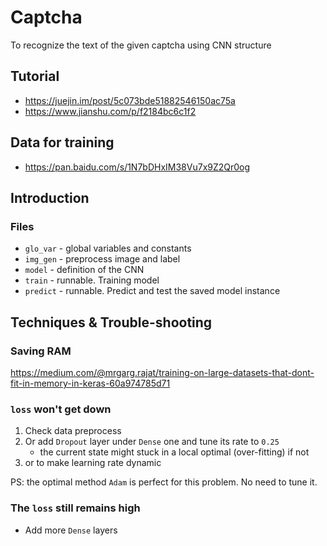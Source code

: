 # Captcha

To recognize the text of the given captcha using CNN structure

## Tutorial

- <https://juejin.im/post/5c073bde51882546150ac75a>
- <https://www.jianshu.com/p/f2184bc6c1f2>

## Data for training

- <https://pan.baidu.com/s/1N7bDHxIM38Vu7x9Z2Qr0og>

## Introduction

### Files

- `glo_var` - global variables and constants
- `img_gen` - preprocess image and label
- `model` - definition of the CNN
- `train` - runnable. Training model
- `predict` - runnable. Predict and test the saved model instance

## Techniques & Trouble-shooting

### Saving RAM

<https://medium.com/@mrgarg.rajat/training-on-large-datasets-that-dont-fit-in-memory-in-keras-60a974785d71>

### `loss` won't get down

1. Check data preprocess
2. Or add `Dropout` layer under `Dense` one and tune its rate to `0.25`
    - the current state might stuck in a local optimal (over-fitting) if not
3. or to make learning rate dynamic

PS: the optimal method `Adam` is perfect for this problem. No need to tune it.

### The `loss` still remains high

- Add more `Dense` layers
